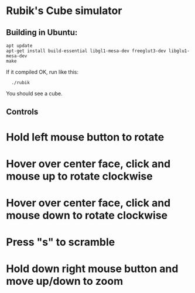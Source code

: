 # Rubik's Cube simulator
## Building in Ubuntu:
  ```
  apt update
  apt-get install build-essential libgl1-mesa-dev freeglut3-dev libglu1-mesa-dev
  make
  ```
If it compiled OK, run like this:
```
  ./rubik
```
You should see a cube.

## Controls
   # Hold left mouse button to rotate
   # Hover over center face, click and mouse up to rotate clockwise
   # Hover over center face, click and mouse down to rotate clockwise
   # Press "s" to scramble
   # Hold down right mouse button and move up/down to zoom
